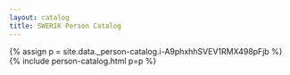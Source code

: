 ```yaml
---
layout: catalog
title: SWERIK Person Catalog
---
```

{% assign p = site.data._person-catalog.i-A9phxhhSVEV1RMX498pFjb %}
{% include person-catalog.html p=p %}

